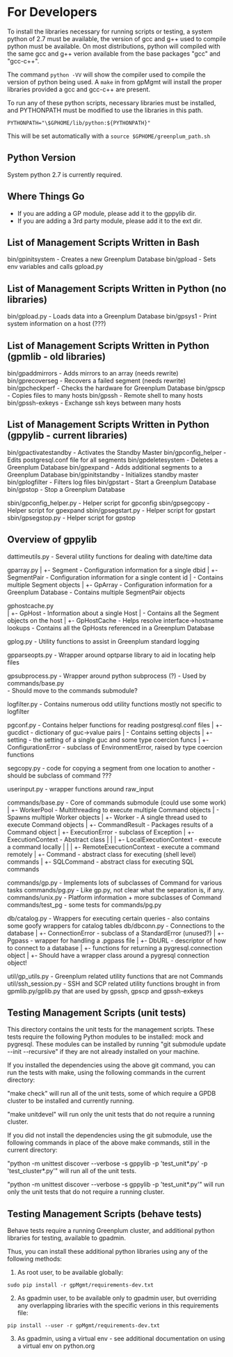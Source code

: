 # For Developers

To install the libraries necessary for running scripts or testing, a system python of 2.7 must be available, the version of gcc and g++ used to compile python must be available.
On most distributions, python will compiled with the same gcc and g++ verion available from the base packages "gcc" and "gcc-c++".

The command `python -VV` will show the compiler used to compile the version of python being used.
A `make` in from gpMgmt will install the proper libraries provided a gcc and gcc-c++ are present.

To run any of these python scripts, necessary libraries must be installed, and PYTHONPATH must be modified to use the libraries in this path.

```
PYTHONPATH="\$GPHOME/lib/python:${PYTHONPATH}"
```

This will be set automatically with a `source $GPHOME/greenplum_path.sh`


## Python Version

System python 2.7 is currently required.


Where Things Go
---------------

* If you are adding a GP module, please add it to the gppylib dir.
* If you are adding a 3rd party module, please add it to the ext dir.

List of Management Scripts Written in Bash
------------------------------------------
bin/gpinitsystem        -  Creates a new Greenplum Database
bin/gpload              -  Sets env variables and calls gpload.py


List of Management Scripts Written in Python (no libraries)
-----------------------------------------------------------
bin/gpload.py           -  Loads data into a Greenplum Database
bin/gpsys1              -  Print system information on a host  (???)


List of Management Scripts Written in Python (gpmlib - old libraries)
---------------------------------------------------------------------
bin/gpaddmirrors        -  Adds mirrors to an array (needs rewrite)
bin/gprecoverseg        -  Recovers a failed segment (needs rewrite)
bin/gpcheckperf         -  Checks the hardware for Greenplum Database
bin/gpscp               -  Copies files to many hosts
bin/gpssh               -  Remote shell to many hosts
bin/gpssh-exkeys        -  Exchange ssh keys between many hosts


List of Management Scripts Written in Python (gppylib - current libraries)
--------------------------------------------------------------------------
bin/gpactivatestandby   -  Activates the Standby Master
bin/gpconfig_helper     -  Edits postgresql.conf file for all segments
bin/gpdeletesystem      -  Deletes a Greenplum Database
bin/gpexpand            -  Adds additional segments to a Greenplum Database
bin/gpinitstandby       -  Initializes standby master
bin/gplogfilter         -  Filters log files
bin/gpstart             -  Start a Greenplum Database
bin/gpstop              -  Stop a Greenplum Database

sbin/gpconfig_helper.py -  Helper script for gpconfig
sbin/gpsegcopy          -  Helper script for gpexpand
sbin/gpsegstart.py      -  Helper script for gpstart
sbin/gpsegstop.py       -  Helper script for gpstop


Overview of gppylib
-------------------

dattimeutils.py  -  Several utility functions for dealing with date/time data

gparray.py
   |
   +-  Segment      - Configuration information for a single dbid
   |
   +-  SegmentPair - Configuration information for a single content id
   |     \-  Contains multiple Segment objects
   |
   +-  GpArray   - Configuration information for a Greenplum Database
         \-  Contains multiple SegmentPair objects

gphostcache.py   
  |
  +- GpHost      - Information about a single Host
  |    \- Contains all the Segment objects on the host
  |
  +- GpHostCache - Helps resolve interface->hostname lookups
       \- Contains all the GpHosts referenced in a Greenplum Database

gplog.py         - Utility functions to assist in Greenplum standard logging

gpparseopts.py   - Wrapper around optparse library to aid in locating help files

gpsubprocess.py  - Wrapper around python subprocess (?) 
   \- Used by commands/base.py   
    - Should move to the commands submodule? 

logfilter.py     - Contains numerous odd utility functions mostly not specific to logfilter

pgconf.py        - Contains helper functions for reading postgresql.conf files
  |
  +- gucdict      - dictionary of guc->value pairs
  |    \- Contains setting objects
  |
  +- setting      - the setting of a single guc and some type coercion funcs
  |
  +- ConfigurationError - subclass of EnvironmentError, raised by type coercion functions

segcopy.py        - code for copying a segment from one location to another
    \- should be subclass of command ???

userinput.py      - wrapper functions around raw_input

commands/base.py  - Core of commands submodule  (could use some work)
  |
  +- WorkerPool    - Multithreading to execute multiple Command objects
  |     \- Spawns multiple Worker objects
  |
  +- Worker        - A single thread used to execute Command objects
  |
  +- CommandResult - Packages results of a Command object
  |
  +- ExecutionError - subclass of Exception
  |
  +- ExecutionContext - Abstract class
  |    |
  |    +- LocalExecutionContext - execute a command locally
  |    |
  |    +- RemoteExecutionContext - execute a command remotely
  |
  +- Command       - abstract class for executing (shell level) commands
  |
  +- SQLCommand    - abstract class for executing SQL commands

commands/gp.py     - Implements lots of subclasses of Command for various tasks
commands/pg.py     - Like gp.py, not clear what the separation is, if any.
commands/unix.py   - Platform information + more subclasses of Command
commands/test_pg   - some tests for commands/pg.py
  
db/catalog.py      - Wrappers for executing certain queries
   \- also contains some goofy wrappers for catalog tables
db/dbconn.py       - Connections to the database
  |
  +- ConnectionError - subclass of a StandardError (unused?)
  |
  +- Pgpass        - wrapper for handling a .pgpass file
  |
  +- DbURL         - descriptor of how to connect to a database
  |
  +- functions for returning a pygresql.connection object
  |
  +- Should have a wrapper class around a pygresql connection object!

util/gp_utils.py     - Greenplum related utility functions that are not Commands
util/ssh_session.py  - SSH and SCP related utility functions brought in from gpmlib.py/gplib.py
                       that are used by gpssh, gpscp and gpssh-exkeys


## Testing Management Scripts (unit tests)

This directory contains the unit tests for the management scripts. These tests
require the following Python modules to be installed: mock and pygresql.
These modules can be installed by running "git submodule update --init --recursive"
if they are not already installed on your machine.

If you installed the dependencies using the above git command, you can run the tests with
make, using the following commands in the current directory:

"make check" will run all of the unit tests, some of which require a GPDB cluster to
be installed and currently running.

"make unitdevel" will run only the unit tests that do not require a running cluster.


If you did not install the dependencies using the git submodule, use the following commands in
place of the above make commands, still in the current directory:

"python -m unittest discover --verbose -s gppylib -p 'test_unit*.py' -p 'test_cluster*.py'" will
run all of the unit tests.

"python -m unittest discover --verbose -s gppylib -p 'test_unit*.py'" will run only the unit
tests that do not require a running cluster.

## Testing Management Scripts (behave tests)

Behave tests require a running Greenplum cluster, and additional python libraries for testing, available to gpadmin.

Thus, you can install these additional python libraries using any of the following methods:

1. As root user, to be available globally:

```
sudo pip install -r gpMgmt/requirements-dev.txt
```

2. As gpadmin user, to be available only to gpadmin user, but overriding any overlapping libraries with the specific verions in this requirements file:

```
pip install --user -r gpMgmt/requirements-dev.txt
```

3. As gpadmin, using a virtual env - see additional documentation on using a virtual env on python.org

